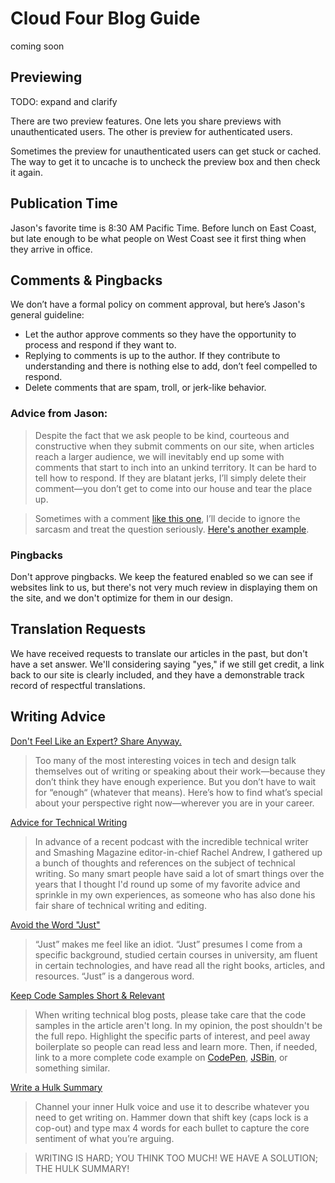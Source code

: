 # Cloud Four Blog Guide

coming soon

## Previewing

TODO: expand and clarify

There are two preview features. One lets you share previews with unauthenticated users. The other is preview for authenticated users.

Sometimes the preview for unauthenticated users can get stuck or cached. The way to get it to uncache is to uncheck the preview box and then check it again.

## Publication Time

Jason's favorite time is 8:30 AM Pacific Time. Before lunch on East Coast, but late enough to be what people on West Coast see it first thing when they arrive in office.

## Comments & Pingbacks

We don’t have a formal policy on comment approval, but here’s Jason's general guideline:

- Let the author approve comments so they have the opportunity to process and respond if they want to.
- Replying to comments is up to the author. If they contribute to understanding and there is nothing else to add, don’t feel compelled to respond.
- Delete comments that are spam, troll, or jerk-like behavior.

### Advice from Jason:

> Despite the fact that we ask people to be kind, courteous and constructive when they submit comments on our site, when articles reach a larger audience, we will inevitably end up some with comments that start to inch into an unkind territory. It can be hard to tell how to respond. If they are blatant jerks, I’ll simply delete their comment—you don’t get to come into our house and tear the place up.

> Sometimes with a comment [like this one](https://cloudfour.com/thinks/an-html-attribute-potentially-worth-4-4m-to-chipotle/#comment-5880), I’ll decide to ignore the sarcasm and treat the question seriously. [Here's another example](https://cloudfour.com/thinks/first-thing-you-should-do-to-optimize-your-desktop-site-for-mobile/#comment-690).

### Pingbacks

Don't approve pingbacks. We keep the featured enabled so we can see if websites link to us, but there's not very much review in displaying them on the site, and we don't optimize for them in our design.

## Translation Requests

We have received requests to translate our articles in the past, but don't have a set answer. We'll considering saying "yes," if we still get credit, a link back to our site is clearly included, and they have a demonstrable track record of respectful translations.

## Writing Advice

[Don't Feel Like an Expert? Share Anyway.](https://medium.com/@sara_ann_marie/dont-feel-like-an-expert-share-anyway-661f2f8cd038)

> Too many of the most interesting voices in tech and design talk themselves out of writing or speaking about their work—because they don’t think they have enough experience. But you don’t have to wait for “enough“ (whatever that means). Here’s how to find what’s special about your perspective right now—wherever you are in your career.

[Advice for Technical Writing](https://css-tricks.com/advice-for-technical-writing/)

> In advance of a recent podcast with the incredible technical writer and Smashing Magazine editor-in-chief Rachel Andrew, I gathered up a bunch of thoughts and references on the subject of technical writing. So many smart people have said a lot of smart things over the years that I thought I'd round up some of my favorite advice and sprinkle in my own experiences, as someone who has also done his fair share of technical writing and editing.

[Avoid the Word "Just"](https://bradfrost.com/blog/post/just/)

> “Just” makes me feel like an idiot. “Just” presumes I come from a specific background, studied certain courses in university, am fluent in certain technologies, and have read all the right books, articles, and resources. “Just” is a dangerous word.

[Keep Code Samples Short & Relevant](https://twitter.com/sarah_edo/status/1106631555693187073)

> When writing technical blog posts, please take care that the code samples in the article aren't long. In my opinion, the post shouldn't be the full repo. Highlight the specific parts of interest, and peel away boilerplate so people can read less and learn more. Then, if needed, link to a more complete code example on [CodePen](https://codepen.io/), [JSBin](https://jsbin.com/), or something similar.

[Write a Hulk Summary](https://chriscoyier.net/2020/01/23/the-hulk-summary/)

> Channel your inner Hulk voice and use it to describe whatever you need to get writing on. Hammer down that shift key (caps lock is a cop-out) and type max 4 words for each bullet to capture the core sentiment of what you’re arguing.

> WRITING IS HARD; YOU THINK TOO MUCH! WE HAVE A SOLUTION; THE HULK SUMMARY!
